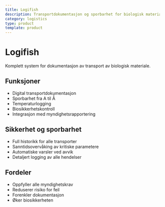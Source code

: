 ```yaml
---
title: Logifish
description: Transportdokumentasjon og sporbarhet for biologisk materiale
category: logistics
type: product
template: product
---
```

# Logifish

Komplett system for dokumentasjon av transport av biologisk materiale.

## Funksjoner

- Digital transportdokumentasjon
- Sporbarhet fra A til Å
- Temperaturlogging
- Biosikkerhetskontroll
- Integrasjon med myndighetsrapportering

## Sikkerhet og sporbarhet

- Full historikk for alle transporter
- Sanntidsovervåking av kritiske parametere
- Automatiske varsler ved avvik
- Detaljert logging av alle hendelser

## Fordeler

- Oppfyller alle myndighetskrav
- Reduserer risiko for feil
- Forenkler dokumentasjon
- Øker biosikkerheten
